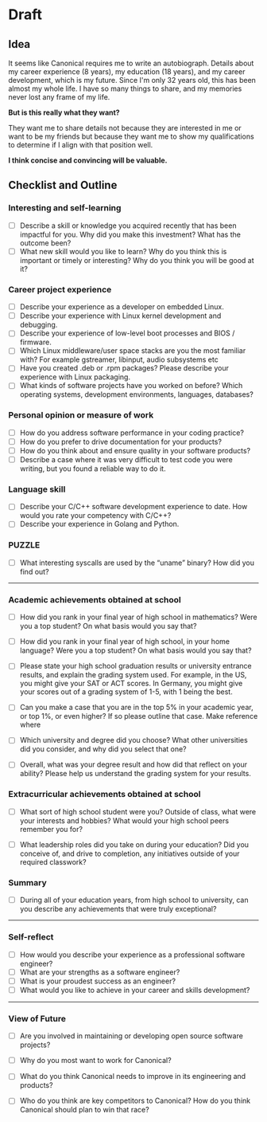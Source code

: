 # Draft

## Idea

It seems like Canonical requires me to write an autobiograph. Details about my career experience (8 years), my education (18 years), and my career development, which is my future. Since I'm only 32 years old, this has been almost my whole life. I have so many things to share, and my memories never lost any frame of my life.

**But is this really what they want?**

They want me to share details not because they are interested in me or want to be my friends but because they want me to show my qualifications to determine if I align with that position well.

**I think concise and convincing will be valuable.** 

## Checklist and Outline

### Interesting and self-learning

- [ ] Describe a skill or knowledge you acquired recently that has been impactful for you. Why did you make this investment? What has the outcome been?
- [ ] What new skill would you like to learn? Why do you think this is important or timely or interesting? Why do you think you will be good at it?

### Career project experience

- [ ] Describe your experience as a developer on embedded Linux.
- [ ] Describe your experience with Linux kernel development and debugging.
- [ ] Describe your experience of low-level boot processes and BIOS / firmware.
- [ ] Which Linux middleware/user space stacks are you the most familiar with? For example gstreamer, libinput, audio subsystems etc
- [ ] Have you created .deb or .rpm packages? Please describe your experience with Linux packaging.
- [ ] What kinds of software projects have you worked on before? Which operating systems, development environments, languages, databases?

### Personal opinion or measure of work

- [ ] How do you address software performance in your coding practice?
- [ ] How do you prefer to drive documentation for your products?
- [ ] How do you think about and ensure quality in your software products?
- [ ] Describe a case where it was very difficult to test code you were writing, but you found a reliable way to do it.

### Language skill

- [ ] Describe your C/C++ software development experience to date. How would you rate your competency with C/C++?
- [ ] Describe your experience in Golang and Python.

### PUZZLE

- [ ] What interesting syscalls are used by the “uname” binary? How did you find out?

<hr/>

### Academic achievements obtained at school

- [ ] How did you rank in your final year of high school in mathematics? Were you a top student? On what basis would you say that?
- [ ] How did you rank in your final year of high school, in your home language? Were you a top student? On what basis would you say that?

- [ ] Please state your high school graduation results or university entrance results, and explain the grading system used. For example, in the US, you might give your SAT or ACT scores. In Germany, you might give your scores out of a grading system of 1-5, with 1 being the best.
- [ ] Can you make a case that you are in the top 5% in your academic year, or top 1%, or even higher? If so please outline that case. Make reference where 
- [ ] Which university and degree did you choose? What other universities did you consider, and why did you select that one?
- [ ] Overall, what was your degree result and how did that reflect on your ability? Please help us understand the grading system for your results.

### Extracurricular achievements obtained at school

- [ ] What sort of high school student were you? Outside of class, what were your interests and hobbies? What would your high school peers remember you for?

- [ ] What leadership roles did you take on during your education? Did you conceive of, and drive to completion, any initiatives outside of your required classwork?

### Summary

- [ ] During all of your education years, from high school to university, can you describe any achievements that were truly exceptional?

<hr>

### Self-reflect

- [ ] How would you describe your experience as a professional software engineer?
- [ ] What are your strengths as a software engineer?
- [ ] What is your proudest success as an engineer?
- [ ] What would you like to achieve in your career and skills development?

<hr>

### View of Future

- [ ] Are you involved in maintaining or developing open source software projects?
- [ ] Why do you most want to work for Canonical?
- [ ] What do you think Canonical needs to improve in its engineering and products?
- [ ] Who do you think are key competitors to Canonical? How do you think Canonical should plan to win that race?

